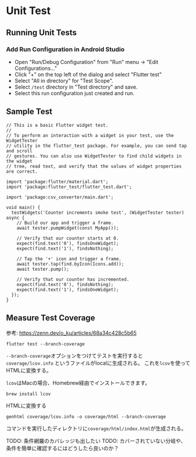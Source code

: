 # Unit Test
## Running Unit Tests
### Add Run Configuration in Android Studio
* Open "Run/Debug Configuration" from "Run" menu -> "Edit Configurations..."
* Click "+" on the top left of the dialog and select "Flutter test"
* Select "All in directory" for "Test Scope".
* Select `/test` directory in "Test directory" and save.
* Select this run configuration just created and run. 

## Sample Test
```dart: widget_test.dart
// This is a basic Flutter widget test.
//
// To perform an interaction with a widget in your test, use the WidgetTester
// utility in the flutter_test package. For example, you can send tap and scroll
// gestures. You can also use WidgetTester to find child widgets in the widget
// tree, read text, and verify that the values of widget properties are correct.

import 'package:flutter/material.dart';
import 'package:flutter_test/flutter_test.dart';

import 'package:csv_converter/main.dart';

void main() {
  testWidgets('Counter increments smoke test', (WidgetTester tester) async {
    // Build our app and trigger a frame.
    await tester.pumpWidget(const MyApp());

    // Verify that our counter starts at 0.
    expect(find.text('0'), findsOneWidget);
    expect(find.text('1'), findsNothing);

    // Tap the '+' icon and trigger a frame.
    await tester.tap(find.byIcon(Icons.add));
    await tester.pump();

    // Verify that our counter has incremented.
    expect(find.text('0'), findsNothing);
    expect(find.text('1'), findsOneWidget);
  });
}
```

## Measure Test Coverage
参考: https://zenn.dev/o_ku/articles/68a34c428c5b65

```shell
flutter test --branch-coverage
```
`--branch-coverage`オプションをつけてテストを実行すると `coverage/lcov.info` というファイルがlocalに生成される。
これを`lcov`を使ってHTMLに変換する。

`lcov`はMacの場合、Homebrew経由でインストールできます。
```shell
brew install lcov
```

HTMLに変換する
```shell
genhtml coverage/lcov.info -o coverage/html --branch-coverage
```
コマンドを実行したディレクトリに`coverage/html/index.html`が生成される。

TODO: 条件網羅のカバレッジも出したい
TODO: カバーされていない分岐や、条件を簡単に確認するにはどうしたら良いのか？
